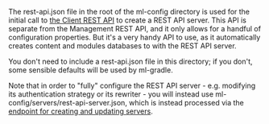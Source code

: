 The rest-api.json file in the root of the ml-config directory is used for the initial call to 
[the Client REST API](http://docs.marklogic.com/REST/POST/v1/rest-apis) to create a REST API server. This API is 
separate from the Management REST API, and it only allows for a handful of configuration properties. But it's a very
handy API to use, as it automatically creates content and modules databases to with the REST API server. 

You don't need to include a rest-api.json file in this directory; if you don't, some sensible defaults will be used
by ml-gradle.

Note that in order to "fully" configure the REST API server - e.g. modifying its authentication strategy or its 
rewriter - you will instead use ml-config/servers/rest-api-server.json, which is instead processed via the 
[endpoint for creating and updating servers](http://docs.marklogic.com/REST/PUT/manage/v2/servers/[id-or-name]/properties).

